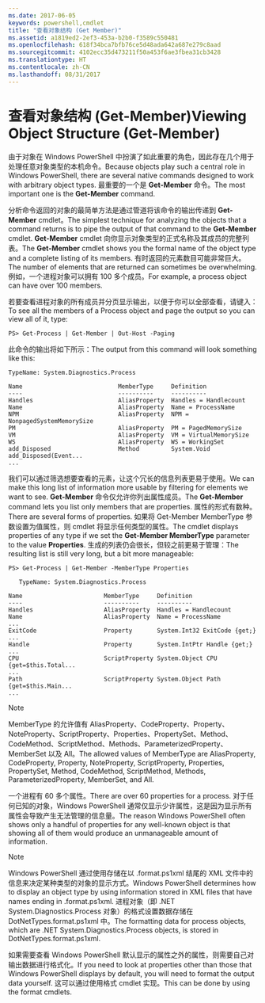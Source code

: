 ```yaml
---
ms.date: 2017-06-05
keywords: powershell,cmdlet
title: "查看对象结构 (Get Member)"
ms.assetid: a1819ed2-2ef3-453a-b2b0-f3589c550481
ms.openlocfilehash: 618f34bca7bfb76ce5d48ada642a687e279c8aad
ms.sourcegitcommit: 4102ecc35d473211f50a453f6ae3fbea31cb3428
ms.translationtype: HT
ms.contentlocale: zh-CN
ms.lasthandoff: 08/31/2017
---
```

# <a name="viewing-object-structure-get-member"></a><span data-ttu-id="fb193-103">查看对象结构 (Get-Member)</span><span class="sxs-lookup"><span data-stu-id="fb193-103">Viewing Object Structure (Get-Member)</span></span>
<span data-ttu-id="fb193-104">由于对象在 Windows PowerShell 中扮演了如此重要的角色，因此存在几个用于处理任意对象类型的本机命令。</span><span class="sxs-lookup"><span data-stu-id="fb193-104">Because objects play such a central role in Windows PowerShell, there are several native commands designed to work with arbitrary object types.</span></span> <span data-ttu-id="fb193-105">最重要的一个是 **Get-Member** 命令。</span><span class="sxs-lookup"><span data-stu-id="fb193-105">The most important one is the **Get-Member** command.</span></span>

<span data-ttu-id="fb193-106">分析命令返回的对象的最简单方法是通过管道将该命令的输出传递到 **Get-Member** cmdlet。</span><span class="sxs-lookup"><span data-stu-id="fb193-106">The simplest technique for analyzing the objects that a command returns is to pipe the output of that command to the **Get-Member** cmdlet.</span></span> <span data-ttu-id="fb193-107">**Get-Member** cmdlet 向你显示对象类型的正式名称及其成员的完整列表。</span><span class="sxs-lookup"><span data-stu-id="fb193-107">The **Get-Member** cmdlet shows you the formal name of the object type and a complete listing of its members.</span></span> <span data-ttu-id="fb193-108">有时返回的元素数目可能非常巨大。</span><span class="sxs-lookup"><span data-stu-id="fb193-108">The number of elements that are returned can sometimes be overwhelming.</span></span> <span data-ttu-id="fb193-109">例如，一个进程对象可以拥有 100 多个成员。</span><span class="sxs-lookup"><span data-stu-id="fb193-109">For example, a process object can have over 100 members.</span></span>

<span data-ttu-id="fb193-110">若要查看进程对象的所有成员并分页显示输出，以便于你可以全部查看，请键入：</span><span class="sxs-lookup"><span data-stu-id="fb193-110">To see all the members of a Process object and page the output so you can view all of it, type:</span></span>

```
PS> Get-Process | Get-Member | Out-Host -Paging
```

<span data-ttu-id="fb193-111">此命令的输出将如下所示：</span><span class="sxs-lookup"><span data-stu-id="fb193-111">The output from this command will look something like this:</span></span>

```
TypeName: System.Diagnostics.Process

Name                           MemberType     Definition
----                           ----------     ----------
Handles                        AliasProperty  Handles = Handlecount
Name                           AliasProperty  Name = ProcessName
NPM                            AliasProperty  NPM = NonpagedSystemMemorySize
PM                             AliasProperty  PM = PagedMemorySize
VM                             AliasProperty  VM = VirtualMemorySize
WS                             AliasProperty  WS = WorkingSet
add_Disposed                   Method         System.Void add_Disposed(Event...
...
```

<span data-ttu-id="fb193-112">我们可以通过筛选想要查看的元素，让这个冗长的信息列表更易于使用。</span><span class="sxs-lookup"><span data-stu-id="fb193-112">We can make this long list of information more usable by filtering for elements we want to see.</span></span> <span data-ttu-id="fb193-113">**Get-Member** 命令仅允许你列出属性成员。</span><span class="sxs-lookup"><span data-stu-id="fb193-113">The **Get-Member** command lets you list only members that are properties.</span></span> <span data-ttu-id="fb193-114">属性的形式有数种。</span><span class="sxs-lookup"><span data-stu-id="fb193-114">There are several forms of properties.</span></span> <span data-ttu-id="fb193-115">如果将 Get-Member MemberType 参数设置为值属性，则 cmdlet 将显示任何类型的属性。</span><span class="sxs-lookup"><span data-stu-id="fb193-115">The cmdlet displays properties of any type if we set the **Get-Member MemberType** parameter to the value **Properties**.</span></span> <span data-ttu-id="fb193-116">生成的列表仍会很长，但较之前更易于管理：</span><span class="sxs-lookup"><span data-stu-id="fb193-116">The resulting list is still very long, but a bit more manageable:</span></span>

```
PS> Get-Process | Get-Member -MemberType Properties

   TypeName: System.Diagnostics.Process

Name                       MemberType     Definition
----                       ----------     ----------
Handles                    AliasProperty  Handles = Handlecount
Name                       AliasProperty  Name = ProcessName
...
ExitCode                   Property       System.Int32 ExitCode {get;}
...
Handle                     Property       System.IntPtr Handle {get;}
...
CPU                        ScriptProperty System.Object CPU {get=$this.Total...
...
Path                       ScriptProperty System.Object Path {get=$this.Main...
...
```

> [!NOTE]
> <span data-ttu-id="fb193-117">MemberType 的允许值有 AliasProperty、CodeProperty、Property、NoteProperty、ScriptProperty、Properties、PropertySet、Method、CodeMethod、ScriptMethod、Methods、ParameterizedProperty、MemberSet 以及 All。</span><span class="sxs-lookup"><span data-stu-id="fb193-117">The allowed values of MemberType are AliasProperty, CodeProperty, Property, NoteProperty, ScriptProperty, Properties, PropertySet, Method, CodeMethod, ScriptMethod, Methods, ParameterizedProperty, MemberSet, and All.</span></span>

<span data-ttu-id="fb193-118">一个进程有 60 多个属性。</span><span class="sxs-lookup"><span data-stu-id="fb193-118">There are over 60 properties for a process.</span></span> <span data-ttu-id="fb193-119">对于任何已知的对象，Windows PowerShell 通常仅显示少许属性，这是因为显示所有属性会导致产生无法管理的信息量。</span><span class="sxs-lookup"><span data-stu-id="fb193-119">The reason Windows PowerShell often shows only a handful of properties for any well-known object is that showing all of them would produce an unmanageable amount of information.</span></span>

> [!NOTE]
> <span data-ttu-id="fb193-120">Windows PowerShell 通过使用存储在以 .format.ps1xml 结尾的 XML 文件中的信息来决定某种类型的对象的显示方式。</span><span class="sxs-lookup"><span data-stu-id="fb193-120">Windows PowerShell determines how to display an object type by using information stored in XML files that have names ending in .format.ps1xml.</span></span> <span data-ttu-id="fb193-121">进程对象（即 .NET System.Diagnostics.Process 对象）的格式设置数据存储在 DotNetTypes.format.ps1xml 中。</span><span class="sxs-lookup"><span data-stu-id="fb193-121">The formatting data for process objects, which are .NET System.Diagnostics.Process objects, is stored in DotNetTypes.format.ps1xml.</span></span>

<span data-ttu-id="fb193-122">如果需要查看 Windows PowerShell 默认显示的属性之外的属性，则需要自己对输出数据进行格式化。</span><span class="sxs-lookup"><span data-stu-id="fb193-122">If you need to look at properties other than those that Windows PowerShell displays by default, you will need to format the output data yourself.</span></span> <span data-ttu-id="fb193-123">这可以通过使用格式 cmdlet 实现。</span><span class="sxs-lookup"><span data-stu-id="fb193-123">This can be done by using the format cmdlets.</span></span>

